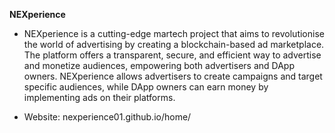 **NEXperience**

- NEXperience is a cutting-edge martech project that aims to revolutionise the world of advertising by creating a blockchain-based ad marketplace. The platform offers a transparent, secure, and efficient way to advertise and monetize audiences, empowering both advertisers and DApp owners. NEXperience allows advertisers to create campaigns and target specific audiences, while DApp owners can earn money by implementing ads on their platforms.

- Website: nexperience01.github.io/home/
